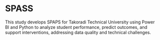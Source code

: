 # SPASS
This study develops SPAPS for Takoradi Technical University using Power BI and Python to analyze student performance, predict outcomes, and support interventions, addressing data quality and technical challenges.

